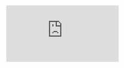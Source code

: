 ![alt text](https://raw.githubusercontent.com/cypox/CNN-Fault-Injector/master/googlenet-layer-arch.pdf)
